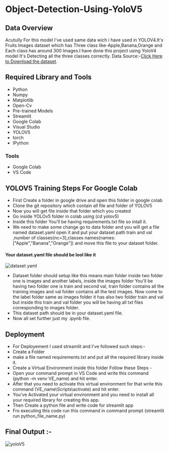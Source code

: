 # Object-Detection-Using-YoloV5

## Data Overview

Acutully For this model I've used same data wich i have used in YOLOV4.It's Fruits Images dataset which has Three class like-Apple,Banana,Orange and Each class has around 300 Images.I have done this project using YoloV4 model It's Detecting all the three classes correctly. Data Source:-[Click Here to Download the dataset](https://www.kaggle.com/datasets/mbkinaci/fruit-images-for-object-detection).

## Required Library and Tools

* Python
* Numpy
* Matplotlib
* Open-Cv
* Pre-trained Models
* Streamlit
* Google Colab
* Visual Studio
* YOLOV5
* torch
* IPython
### Tools

* Google Colab
* VS Code

## YOLOV5 Training Steps For Google Colab

 * First Create a folder in google drive and open this folder in google colab
 * Clone the git repository which contain all file and folder of YOLOV5
 * Now you will get file inside that folder which you created 
 * Go inside YOLOv5 folder in colab using (cd yolov5)
 * Inside this folder You'll be having requirements.txt file so intall it.
 * We need to make some change go to data folder and you will get a file named dataset.yaml open it and put your dataset path train and val ,number of classes(nc=3),classes names(names:["Apple","Banana","Orange"]) and move this file to your dataset folder.
 #### Your dataset.yaml file should be lool like it
![dataset yaml](https://user-images.githubusercontent.com/92671804/202411623-b85fd17b-35d3-4b0b-bacd-b74d611343dc.png)

* Dataset folder should setup like this means main folder inside two folder one is images and another labels, inside the images folder You'll be having two folder one is train and second val, train folder contains all the training images and val folder contains all the test images. Now come to the label folder same as images folder it has also two folder train and val but inside this train and val folder you will be having all txt files corresponding to images folder.
* This dataset path should be in your dataset.yaml file.
* Now all set further just my .ipynb file.

## Deployment

* For Deployement I used streamlit and I've followed such steps:-
* Create a Folder
* make a file named requirements.txt and put all the required library inside it.
* Create a Virtual Environment inside this folder Follow these Steps -
* Open your command prompt in VS Code and write this command (python -m venv VE_name) and hit enter.
* After that you need to activate this virtual environment for that write this command (VE_name\Scripts\activate) and hit enter.
* You've Activated your virtual environment and you need to install all your required library for creating this app.
* Then Create a python file and write code for streamlit app
* Fro executing this code run this command in command prompt (streamlit run python_file_name.py)

## Final Output :-
![yoloV5](https://user-images.githubusercontent.com/92671804/202438996-92f7ed1d-f2f3-4b47-b358-c81d587c6a4b.png)

